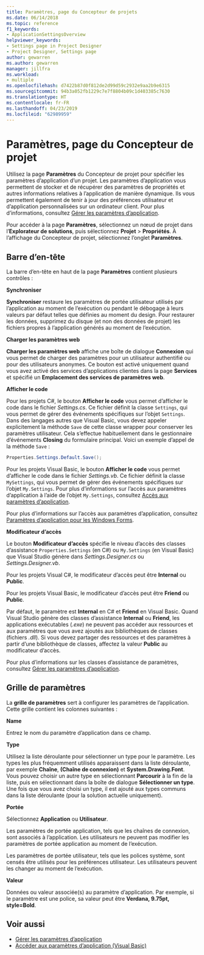 ```yaml
---
title: Paramètres, page du Concepteur de projets
ms.date: 06/14/2018
ms.topic: reference
f1_keywords:
- ApplicationSettingsOverview
helpviewer_keywords:
- Settings page in Project Designer
- Project Designer, Settings page
author: gewarren
ms.author: gewarren
manager: jillfra
ms.workload:
- multiple
ms.openlocfilehash: d7422b87d0f812de2d99d59c2932e9aa2b9e6315
ms.sourcegitcommit: 94b3a052fb1229c7e7f8804b09c1d403385c7630
ms.translationtype: HT
ms.contentlocale: fr-FR
ms.lasthandoff: 04/23/2019
ms.locfileid: "62989959"
---
```

# <a name="settings-page-project-designer"></a>Paramètres, page du Concepteur de projet

Utilisez la page **Paramètres** du Concepteur de projet pour spécifier les paramètres d’application d’un projet. Les paramètres d’application vous permettent de stocker et de récupérer des paramètres de propriétés et autres informations relatives à l’application de manière dynamique. Ils vous permettent également de tenir à jour des préférences utilisateur et d’application personnalisées sur un ordinateur client. Pour plus d’informations, consultez [Gérer les paramètres d’application](../managing-application-settings-dotnet.md).

Pour accéder à la page **Paramètres**, sélectionnez un nœud de projet dans l’**Explorateur de solutions**, puis sélectionnez **Projet** > **Propriétés**. À l’affichage du Concepteur de projet, sélectionnez l’onglet **Paramètres**.

## <a name="header-bar"></a>Barre d’en-tête

La barre d’en-tête en haut de la page **Paramètres** contient plusieurs contrôles :

**Synchroniser**

**Synchroniser** restaure les paramètres de portée utilisateur utilisés par l’application au moment de l’exécution ou pendant le débogage à leurs valeurs par défaut telles que définies au moment du design. Pour restaurer les données, supprimez du disque (et non des données de projet) les fichiers propres à l’application générés au moment de l’exécution.

**Charger les paramètres web**

**Charger les paramètres web** affiche une boîte de dialogue **Connexion** qui vous permet de charger des paramètres pour un utilisateur authentifié ou pour des utilisateurs anonymes. Ce bouton est activé uniquement quand vous avez activé des services d’applications clientes dans la page **Services** et spécifié un **Emplacement des services de paramètres web**.

**Afficher le code**

Pour les projets C#, le bouton **Afficher le code** vous permet d’afficher le code dans le fichier *Settings.cs*. Ce fichier définit la classe `Settings`, qui vous permet de gérer des événements spécifiques sur l’objet `Settings`. Dans des langages autres que Visual Basic, vous devez appeler explicitement la méthode `Save` de cette classe wrapper pour conserver les paramètres utilisateur. Cela s’effectue habituellement dans le gestionnaire d’événements **Closing** du formulaire principal. Voici un exemple d’appel de la méthode `Save` :

```csharp
Properties.Settings.Default.Save();
```

Pour les projets Visual Basic, le bouton **Afficher le code** vous permet d’afficher le code dans le fichier *Settings.vb*. Ce fichier définit la classe `MySettings`, qui vous permet de gérer des événements spécifiques sur l’objet `My.Settings`. Pour plus d’informations sur l’accès aux paramètres d’application à l’aide de l’objet `My.Settings`, consultez [Accès aux paramètres d’application](/dotnet/visual-basic/developing-apps/programming/app-settings/accessing-application-settings).

Pour plus d’informations sur l’accès aux paramètres d’application, consultez [Paramètres d’application pour les Windows Forms](/dotnet/framework/winforms/advanced/application-settings-for-windows-forms).

**Modificateur d’accès** 

Le bouton **Modificateur d’accès** spécifie le niveau d’accès des classes d’assistance `Properties.Settings` (en C#) ou `My.Settings` (en Visual Basic) que Visual Studio génère dans *Settings.Designer.cs* ou *Settings.Designer.vb*.

Pour les projets Visual C#, le modificateur d’accès peut être **Internal** ou **Public**.

Pour les projets Visual Basic, le modificateur d’accès peut être **Friend** ou **Public**.

Par défaut, le paramètre est **Internal** en C# et **Friend** en Visual Basic. Quand Visual Studio génère des classes d’assistance **Internal** ou **Friend**, les applications exécutables (*.exe*) ne peuvent pas accéder aux ressources et aux paramètres que vous avez ajoutés aux bibliothèques de classes (fichiers *.dll*). Si vous devez partager des ressources et des paramètres à partir d’une bibliothèque de classes, affectez la valeur **Public** au modificateur d’accès.

Pour plus d’informations sur les classes d’assistance de paramètres, consultez [Gérer les paramètres d’application](../managing-application-settings-dotnet.md).

## <a name="settings-grid"></a>Grille de paramètres

La **grille de paramètres** sert à configurer les paramètres de l’application. Cette grille contient les colonnes suivantes :

**Name**

Entrez le nom du paramètre d’application dans ce champ.

**Type**

Utilisez la liste déroulante pour sélectionner un type pour le paramètre. Les types les plus fréquemment utilisés apparaissent dans la liste déroulante, par exemple **Chaîne**, **(Chaîne de connexion)** et **System.Drawing.Font**. Vous pouvez choisir un autre type en sélectionnant **Parcourir** à la fin de la liste, puis en sélectionnant dans la boîte de dialogue **Sélectionner un type**. Une fois que vous avez choisi un type, il est ajouté aux types communs dans la liste déroulante (pour la solution actuelle uniquement).

**Portée**

Sélectionnez **Application** ou **Utilisateur**.

Les paramètres de portée application, tels que les chaînes de connexion, sont associés à l’application. Les utilisateurs ne peuvent pas modifier les paramètres de portée application au moment de l’exécution.

Les paramètres de portée utilisateur, tels que les polices système, sont censés être utilisés pour les préférences utilisateur. Les utilisateurs peuvent les changer au moment de l’exécution.

**Valeur**

Données ou valeur associée(s) au paramètre d’application. Par exemple, si le paramètre est une police, sa valeur peut être **Verdana, 9.75pt, style=Bold**.

## <a name="see-also"></a>Voir aussi

- [Gérer les paramètres d’application](../managing-application-settings-dotnet.md)
- [Accéder aux paramètres d’application (Visual Basic)](/dotnet/visual-basic/developing-apps/programming/app-settings/accessing-application-settings)